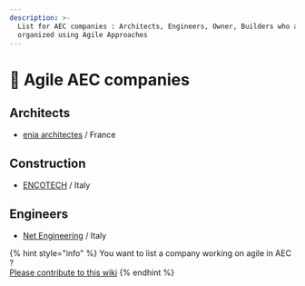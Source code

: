 ```yaml
---
description: >-
  List for AEC companies : Architects, Engineers, Owner, Builders who are
  organized using Agile Approaches
---
```


# 🏢 Agile AEC companies

## Architects

* [enia architectes](https://www.enia.fr/) / France

## Construction

* [ENCOTECH](../meetups/scrum-construction-enginery-meetup.md) / Italy

## Engineers

* [Net Engineering](../meetups/scrum-construction-enginery-meetup.md) / Italy

{% hint style="info" %}
You want to list a company working on agile in AEC ?   
[Please contribute to this wiki](../agile-bim-community/contribute.md)
{% endhint %}

